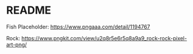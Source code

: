 # README

Fish Placeholder:
https://www.pngaaa.com/detail/1194767

Rock:
https://www.pngkit.com/view/u2q8r5e6r5q8a9a9_rock-rock-pixel-art-png/
